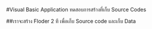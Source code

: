#Visual Basic Application
ทดสอบการสร้างที่เก็บ Source Codes

##เราจะสร้าง Floder 2 ที เพื่อเก็บ Source code และเก็บ Data
